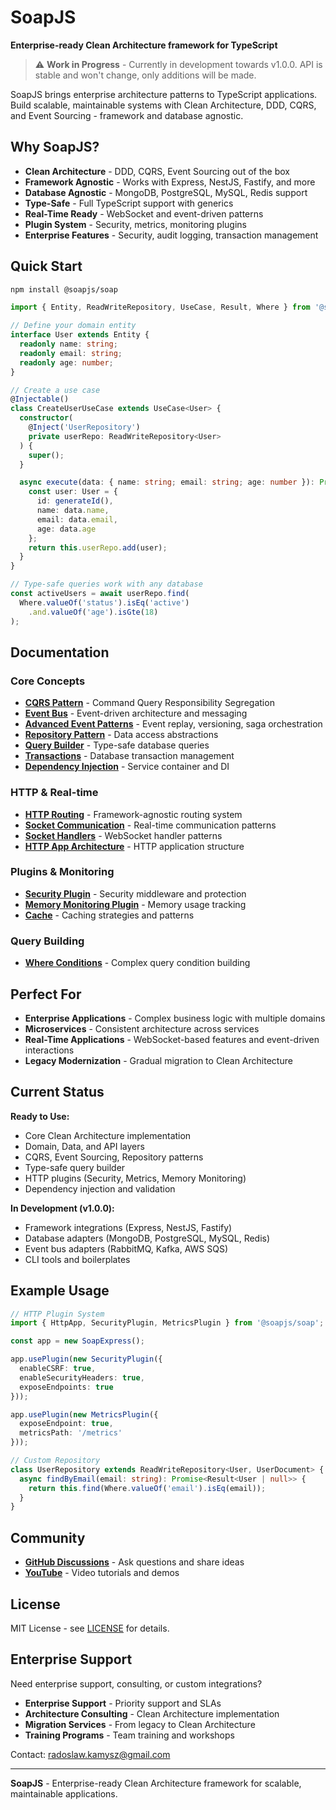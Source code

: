 # SoapJS

**Enterprise-ready Clean Architecture framework for TypeScript**

> ⚠️ **Work in Progress** - Currently in development towards v1.0.0. API is stable and won't change, only additions will be made.

SoapJS brings enterprise architecture patterns to TypeScript applications. Build scalable, maintainable systems with Clean Architecture, DDD, CQRS, and Event Sourcing - framework and database agnostic.

## Why SoapJS?

- **Clean Architecture** - DDD, CQRS, Event Sourcing out of the box
- **Framework Agnostic** - Works with Express, NestJS, Fastify, and more
- **Database Agnostic** - MongoDB, PostgreSQL, MySQL, Redis support
- **Type-Safe** - Full TypeScript support with generics
- **Real-Time Ready** - WebSocket and event-driven patterns
- **Plugin System** - Security, metrics, monitoring plugins
- **Enterprise Features** - Security, audit logging, transaction management

## Quick Start

```bash
npm install @soapjs/soap
```

```typescript
import { Entity, ReadWriteRepository, UseCase, Result, Where } from '@soapjs/soap';

// Define your domain entity
interface User extends Entity {
  readonly name: string;
  readonly email: string;
  readonly age: number;
}

// Create a use case
@Injectable()
class CreateUserUseCase extends UseCase<User> {
  constructor(
    @Inject('UserRepository')
    private userRepo: ReadWriteRepository<User>
  ) {
    super();
  }

  async execute(data: { name: string; email: string; age: number }): Promise<Result<User>> {
    const user: User = {
      id: generateId(),
      name: data.name,
      email: data.email,
      age: data.age
    };
    return this.userRepo.add(user);
  }
}

// Type-safe queries work with any database
const activeUsers = await userRepo.find(
  Where.valueOf('status').isEq('active')
    .and.valueOf('age').isGte(18)
);
```

## Documentation

### Core Concepts
- **[CQRS Pattern](docs/CQRS.md)** - Command Query Responsibility Segregation
- **[Event Bus](docs/EVENT-BUS.md)** - Event-driven architecture and messaging
- **[Advanced Event Patterns](docs/ADVANCED-EVENT-PATTERNS.md)** - Event replay, versioning, saga orchestration
- **[Repository Pattern](docs/REPOSITORY-PATTERN.md)** - Data access abstractions
- **[Query Builder](docs/QUERY-BUILDER.md)** - Type-safe database queries
- **[Transactions](docs/TRANSACTIONS.md)** - Database transaction management
- **[Dependency Injection](docs/DEPENDENCY-INJECTION.md)** - Service container and DI

### HTTP & Real-time
- **[HTTP Routing](docs/ROUTES.md)** - Framework-agnostic routing system
- **[Socket Communication](docs/SOCKET.md)** - Real-time communication patterns
- **[Socket Handlers](docs/SOCKET-HANDLERS.md)** - WebSocket handler patterns
- **[HTTP App Architecture](docs/HTTP-APP-ARCHITECTURE.md)** - HTTP application structure

### Plugins & Monitoring
- **[Security Plugin](docs/SECURITY-PLUGIN.md)** - Security middleware and protection
- **[Memory Monitoring Plugin](docs/MEMORY-MONITORING-PLUGIN.md)** - Memory usage tracking
- **[Cache](docs/CACHE.md)** - Caching strategies and patterns

### Query Building
- **[Where Conditions](docs/WHERE.md)** - Complex query condition building

## Perfect For

- **Enterprise Applications** - Complex business logic with multiple domains
- **Microservices** - Consistent architecture across services
- **Real-Time Applications** - WebSocket-based features and event-driven interactions
- **Legacy Modernization** - Gradual migration to Clean Architecture

## Current Status

**Ready to Use:**
- Core Clean Architecture implementation
- Domain, Data, and API layers
- CQRS, Event Sourcing, Repository patterns
- Type-safe query builder
- HTTP plugins (Security, Metrics, Memory Monitoring)
- Dependency injection and validation

**In Development (v1.0.0):**
- Framework integrations (Express, NestJS, Fastify)
- Database adapters (MongoDB, PostgreSQL, MySQL, Redis)
- Event bus adapters (RabbitMQ, Kafka, AWS SQS)
- CLI tools and boilerplates

## Example Usage

```typescript
// HTTP Plugin System
import { HttpApp, SecurityPlugin, MetricsPlugin } from '@soapjs/soap';

const app = new SoapExpress();

app.usePlugin(new SecurityPlugin({
  enableCSRF: true,
  enableSecurityHeaders: true,
  exposeEndpoints: true
}));

app.usePlugin(new MetricsPlugin({
  exposeEndpoint: true,
  metricsPath: '/metrics'
}));
```

```typescript
// Custom Repository
class UserRepository extends ReadWriteRepository<User, UserDocument> {
  async findByEmail(email: string): Promise<Result<User | null>> {
    return this.find(Where.valueOf('email').isEq(email));
  }
}
```

## Community

- **[GitHub Discussions](https://github.com/soapjs/soap/discussions)** - Ask questions and share ideas
- **[YouTube](https://youtube.com/@soapjs)** - Video tutorials and demos

## License

MIT License - see [LICENSE](LICENSE) for details.

## Enterprise Support

Need enterprise support, consulting, or custom integrations?

- **Enterprise Support** - Priority support and SLAs
- **Architecture Consulting** - Clean Architecture implementation
- **Migration Services** - From legacy to Clean Architecture
- **Training Programs** - Team training and workshops

Contact: [radoslaw.kamysz@gmail.com](mailto:radoslaw.kamysz@gmail.com)

---

**SoapJS** - Enterprise-ready Clean Architecture framework for scalable, maintainable applications.
